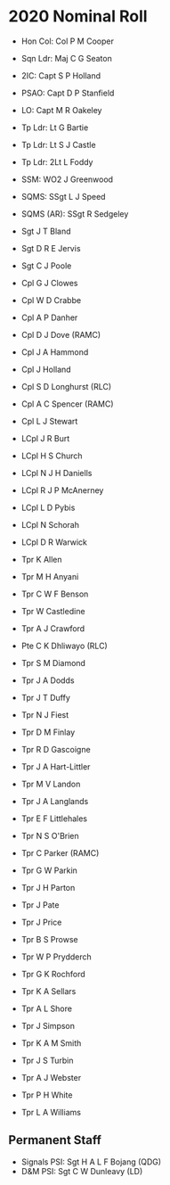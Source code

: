# 2020 Nominal Roll

* Hon Col: Col P M Cooper
* Sqn Ldr: Maj C G Seaton
* 2IC: Capt S P Holland
* PSAO: Capt D P Stanfield
* LO: Capt M R Oakeley
* Tp Ldr: Lt G Bartie
* Tp Ldr: Lt S J Castle
* Tp Ldr: 2Lt L Foddy
* SSM: WO2 J Greenwood
* SQMS: SSgt L J Speed
* SQMS (AR): SSgt R Sedgeley

* Sgt J T Bland
* Sgt D R E Jervis
* Sgt C J Poole
* Cpl G J Clowes
* Cpl W D Crabbe
* Cpl A P Danher
* Cpl D J Dove (RAMC)
* Cpl J A Hammond
* Cpl J Holland
* Cpl S D Longhurst (RLC)
* Cpl A C Spencer (RAMC)
* Cpl L J Stewart
* LCpl J R Burt
* LCpl H S Church
* LCpl N J H Daniells
* LCpl R J P McAnerney
* LCpl L D Pybis
* LCpl N Schorah
* LCpl D R Warwick
* Tpr K Allen
* Tpr M H Anyani
* Tpr C W F Benson
* Tpr W Castledine
* Tpr A J Crawford
* Pte C K Dhliwayo (RLC)
* Tpr S M Diamond
* Tpr J A Dodds
* Tpr J T Duffy
* Tpr N J Fiest
* Tpr D M Finlay
* Tpr R D Gascoigne
* Tpr J A Hart-Littler
* Tpr M V Landon
* Tpr J A Langlands
* Tpr E F Littlehales
* Tpr N S O'Brien
* Tpr C Parker (RAMC)
* Tpr G W Parkin
* Tpr J H Parton
* Tpr J Pate
* Tpr J Price
* Tpr B S Prowse
* Tpr W P Prydderch
* Tpr G K Rochford
* Tpr K A Sellars
* Tpr A L Shore
* Tpr J Simpson
* Tpr K A M Smith
* Tpr J S Turbin
* Tpr A J Webster
* Tpr P H White
* Tpr L A Williams

## Permanent Staff

* Signals PSI: Sgt H A L F Bojang (QDG)
* D&M PSI: Sgt C W Dunleavy (LD)
